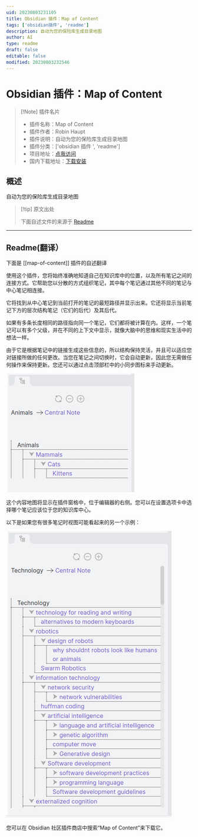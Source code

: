 ```yaml
---
uid: 20230803231105
title: Obsidian 插件：Map of Content
tags: ['obsidian插件', 'readme']
description: 自动为您的保险库生成目录地图
author: AI
type: readme
draft: false
editable: false
modified: 20230803232546
---
```


# Obsidian 插件：Map of Content

> [!Note] 插件名片
> - 插件名称：Map of Content
> - 插件作者：Robin Haupt
> - 插件说明：自动为您的保险库生成目录地图
> - 插件分类：['obsidian 插件 ', 'readme']
> - 项目地址：[点我访问](https://github.com/Robin-Haupt-1/Obsidian-Map-of-Content)
> - 国内下载地址：[下载安装](https://pkmer.cn/products/plugin/pluginMarket/?map-of-content)

## 概述

自动为您的保险库生成目录地图

> [!tip] 原文出处
>
>下面自述文件的来源于 [Readme](https://ghproxy.net/https://raw.githubusercontent.com/Robin-Haupt-1/Obsidian-Map-of-Content/main/README.md)
>

---

## Readme(翻译）

下面是 [[map-of-content]] 插件的自述翻译

使用这个插件，您将始终准确地知道自己在知识库中的位置，以及所有笔记之间的连接方式。它帮助您以分散的方式组织笔记，其中每个笔记通过其他不同的笔记与中心笔记相连接。

它将找到从中心笔记到当前打开的笔记的最短路径并显示出来。它还将显示当前笔记下方的层次结构笔记（它们的后代）及其后代。

如果有多条长度相同的路径指向同一个笔记，它们都将被计算在内。这样，一个笔记可以有多个父级，并在不同的上下文中显示，就像大脑中的思维和现实生活中的想法一样。

由于它是根据笔记中的链接生成这些信息的，所以结构保持灵活，并且可以适应您对链接所做的任何更改。当您在笔记之间切换时，它会自动更新，因此您无需做任何操作来保持更新。您还可以通过点击顶部栏中的小同步图标来手动更新。

![内容地图示例](https://raw.githubusercontent.com/Robin-Haupt-1/Obsidian-Map-of-Content/main/doc/view.png "内容地图示例")

这个内容地图将显示在插件窗格中，位于编辑器的右侧。您可以在设置选项卡中选择哪个笔记应该位于您的知识库中心。

以下是如果您有很多笔记时视图可能看起来的另一个示例：

![第二个示例的内容地图](https://raw.githubusercontent.com/Robin-Haupt-1/Obsidian-Map-of-Content/main/doc/example%203.png "第二个示例的内容地图")

您可以在 Obsidian 社区插件商店中搜索“Map of Content”来下载它。
